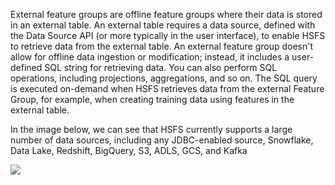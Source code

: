 External feature groups are offline feature groups where their data is stored in an external table. An external table requires a data source, defined with the Data Source API (or more typically in the user interface), to enable HSFS to retrieve data from the external table. An external feature group doesn't allow for offline data ingestion or modification; instead, it includes a user-defined SQL string for retrieving data. You can also perform SQL operations, including projections, aggregations, and so on. The SQL query is executed on-demand when HSFS retrieves data from the external Feature Group, for example, when creating training data using features in the external table.

In the image below, we can see that HSFS currently supports a large number of data sources, including any JDBC-enabled source, Snowflake, Data Lake, Redshift, BigQuery, S3, ADLS, GCS, and Kafka

<img src="../../../../assets/images/concepts/fs/fg-connector-api.svg">

